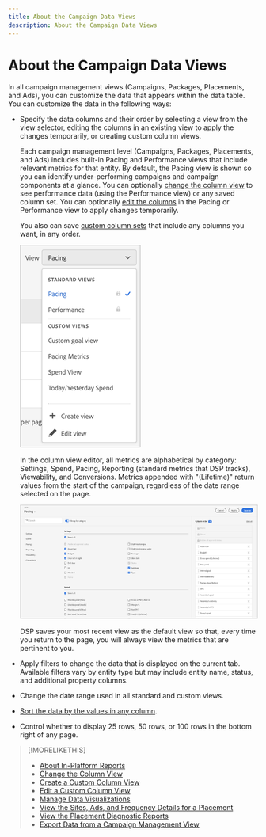 ```yaml
---
title: About the Campaign Data Views
description: About the Campaign Data Views
---
```


# About the Campaign Data Views

In all campaign management views (Campaigns, Packages, Placements, and Ads), you can customize the data that appears within the data table. You can customize the data in the following ways:

* Specify the data columns and their order by selecting a view from the view selector, editing the columns in an existing view to apply the changes temporarily, or creating custom column views.

   Each campaign management level (Campaigns, Packages, Placements, and Ads) includes built-in Pacing and Performance views that include relevant metrics for that entity. By default, the Pacing view is shown so you can identify under-performing campaigns and campaign components at a glance. You can optionally [change the column view](column-view-change.md) to see performance data (using the Performance view) or any saved column set. You can optionally [edit the columns](column-view-edit.md) in the Pacing or Performance view to apply changes temporarily.

   You also can save [custom column sets](column-view-create.md) that include any columns you want, in any order.

   ![column view selector](/help/dsp/assets/column-view-selector.png)

   In the column view editor, all metrics are alphabetical by category: Settings, Spend, Pacing, Reporting (standard metrics that DSP tracks), Viewability, and Conversions. Metrics appended with "(Lifetime)" return values from the start of the campaign, regardless of the date range selected on the page.

   ![column view editor](/help/dsp/assets/column-view-editor.png)

   DSP saves your most recent view as the default view so that, every time you return to the page, you will always view the metrics that are pertinent to you.

* Apply filters to change the data that is displayed on the current tab. Available filters vary by entity type but may include entity name, status, and additional property columns.

* Change the date range used in all standard and custom views.

* [Sort the data by the values in any column](campaign-data-sort.md).

* Control whether to display 25 rows, 50 rows, or 100 rows in the bottom right of any page.

>[!MORELIKETHIS]
>
>* [About In-Platform Reports](campaign-reports-about.md)
>* [Change the Column View](column-view-change.md)
>* [Create a Custom Column View](column-view-create.md)
>* [Edit a Custom Column View](column-view-edit.md)
>* [Manage Data Visualizations](campaign-data-visualization-manage.md)
>* [View the Sites, Ads, and Frequency Details for a Placement](placement-details-view.md)
>* [View the Placement Diagnostic Reports](placement-diagnostics.md)
>* [Export Data from a Campaign Management View](campaign-export-data.md)
